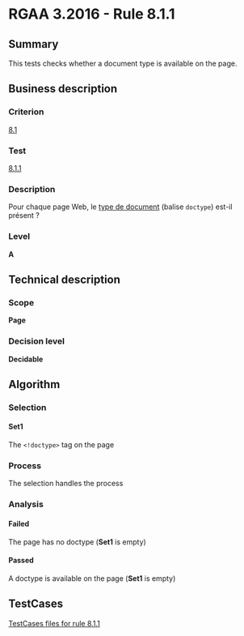 # RGAA 3.2016 - Rule 8.1.1

## Summary
This tests checks whether a document type is available on the page.

## Business description

### Criterion
[8.1](http://references.modernisation.gouv.fr/rgaa-accessibilite/2016/criteres.html#crit-8-1)

### Test
[8.1.1](http://references.modernisation.gouv.fr/rgaa-accessibilite/2016/criteres.html#test-8-1-1)

### Description
<div lang="fr">Pour chaque page Web, le <a href="http://references.modernisation.gouv.fr/rgaa-accessibilite/glossaire.html#type-de-document">type de document</a> (balise <code lang="en">doctype</code>) est-il pr&#xE9;sent&nbsp;?</div>

### Level
**A**

## Technical description

### Scope
**Page**

### Decision level
**Decidable**

## Algorithm

### Selection

#### Set1

The `<!doctype>` tag on the page

### Process

The selection handles the process

### Analysis

#### Failed

The page has no doctype (**Set1** is empty)

#### Passed

A doctype is available on the page (**Set1** is empty)



##  TestCases

[TestCases files for rule 8.1.1](https://github.com/Asqatasun/Asqatasun/tree/develop/rules/rules-rgaa3.2016/src/test/resources/testcases/rgaa32016/Rgaa32016Rule080101/)


